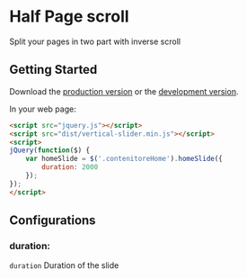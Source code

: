 # Half Page scroll

Split your pages in two part with inverse scroll

## Getting Started
Download the [production version][min] or the [development version][max].

[min]: https://raw.github.com/gino/vertical-slider/master/dist/vertical-slider.min.js
[max]: https://raw.github.com/gino/vertical-slider/master/dist/vertical-slider.js

In your web page:

```html
<script src="jquery.js"></script>
<script src="dist/vertical-slider.min.js"></script>
<script>
jQuery(function($) {
    var homeSlide = $('.contenitoreHome').homeSlide({
        duration: 2000
    });
});
</script>
```

## Configurations

### duration:
`duration` Duration of the slide
